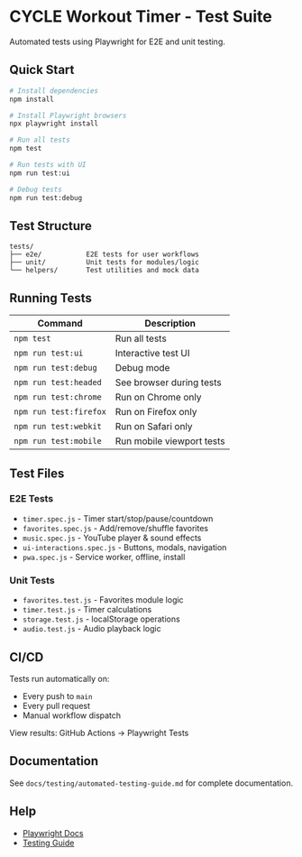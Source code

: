 # CYCLE Workout Timer - Test Suite

Automated tests using Playwright for E2E and unit testing.

## Quick Start

```bash
# Install dependencies
npm install

# Install Playwright browsers
npx playwright install

# Run all tests
npm test

# Run tests with UI
npm run test:ui

# Debug tests
npm run test:debug
```

## Test Structure

```
tests/
├── e2e/           E2E tests for user workflows
├── unit/          Unit tests for modules/logic
└── helpers/       Test utilities and mock data
```

## Running Tests

| Command | Description |
|---------|-------------|
| `npm test` | Run all tests |
| `npm run test:ui` | Interactive test UI |
| `npm run test:debug` | Debug mode |
| `npm run test:headed` | See browser during tests |
| `npm run test:chrome` | Run on Chrome only |
| `npm run test:firefox` | Run on Firefox only |
| `npm run test:webkit` | Run on Safari only |
| `npm run test:mobile` | Run mobile viewport tests |

## Test Files

### E2E Tests
- `timer.spec.js` - Timer start/stop/pause/countdown
- `favorites.spec.js` - Add/remove/shuffle favorites
- `music.spec.js` - YouTube player & sound effects
- `ui-interactions.spec.js` - Buttons, modals, navigation
- `pwa.spec.js` - Service worker, offline, install

### Unit Tests
- `favorites.test.js` - Favorites module logic
- `timer.test.js` - Timer calculations
- `storage.test.js` - localStorage operations
- `audio.test.js` - Audio playback logic

## CI/CD

Tests run automatically on:
- Every push to `main`
- Every pull request
- Manual workflow dispatch

View results: GitHub Actions → Playwright Tests

## Documentation

See `docs/testing/automated-testing-guide.md` for complete documentation.

## Help

- [Playwright Docs](https://playwright.dev)
- [Testing Guide](../docs/testing/automated-testing-guide.md)
